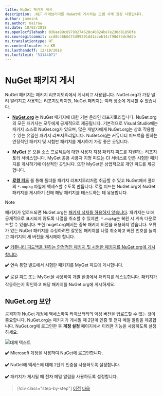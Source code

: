 ```yaml
---
title: NuGet 패키지 게시
description: .NET 라이브러리를 NuGet에 게시하는 모범 사례 권장 사항입니다.
author: jamesnk
ms.author: mairaw
ms.date: 10/02/2018
ms.openlocfilehash: 036aa99c89790274628c40824be7e230d81850fe
ms.sourcegitcommit: ccd8c36b0d74d99291d41aceb14cf98d74dc9d2b
ms.translationtype: HT
ms.contentlocale: ko-KR
ms.lasthandoff: 12/10/2018
ms.locfileid: "53144071"
---
```

# <a name="publishing-a-nuget-package"></a>NuGet 패키지 게시

NuGet 패키지는 패키지 리포지토리에서 게시되고 사용됩니다. NuGet.org가 가장 널리 알려지고 사용되는 리포지토리지만, NuGet 패키지는 여러 장소에 게시할 수 있습니다.

* **[NuGet.org](https://www.nuget.org/)** 는 NuGet 패키지에 대한 기본 온라인 리포지토리입니다. NuGet.org의 모든 패키지는 모두에게 공개적으로 제공됩니다. 기본적으로 Visual Studio에는 패키지 소스로 NuGet.org가 있으며, 많은 개발자에게 NuGet.org는 상호 작용할 수 있는 유일한 패키지 리포지토리입니다. NuGet.org는 커뮤니티 피드백을 원하는 안정적인 패키지 및 시험판 패키지를 게시하기 가장 좋은 곳입니다.

* **[MyGet](https://myget.org/)** 은 오픈 소스 프로젝트에 대한 사용자 지정 패키지 피드를 지원하는 리포지토리 서비스입니다. MyGet 공용 사용자 지정 피드는 CI 서비스로 만든 시험판 패키지를 게시하기에 이상적인 곳입니다. 또한 MyGet은 상업적으로 개인 피드를 제공합니다.

* **[로컬 피드](/nuget/hosting-packages/local-feeds)** 를 통해 폴더를 패키지 리포지토리처럼 취급할 수 있고 NuGet에서 폴더의 `*.nupkg` 파일에 액세스할 수도록 만듭니다. 로컬 피드는 NuGet.org에 NuGet 패키지를 게시하기 전에 해당 패키지를 테스트하는 데 유용합니다.

> [!NOTE]
> 패키지가 업로드되면 NuGet.org는 [패키지 삭제를 허용하지 않습니다](/nuget/policies/deleting-packages). 패키지는 UI에 공개적으로 표시되지 않도록 나열을 취소할 수 있지만, `*.nupkg`는 복원 시 계속 다운로드할 수 있습니다. 또한 nuget.org에서는 중복 패키지 버전을 허용하지 않습니다. 오류가 있는 NuGet 패키지를 수정하려면 잘못된 패키지를 나열 취소하고 버전 번호를 늘리고 패키지의 새 버전을 게시해야 합니다.

**✔️** [커뮤니티 피드백을 원하는 안정적인 패키지 및 시험판 패키지를 NuGet.org에 게시합니다](/nuget/create-packages/publish-a-package).

**✔️** 연속 통합 빌드에서 시험판 패키지를 MyGet 피드에 게시합니다.

**✔️** 로컬 피드 또는 MyGet을 사용하여 개발 환경에서 패키지를 테스트합니다. 패키지가 작동하는지 확인하고 해당 패키지를 NuGet.org에 게시하세요.

## <a name="nugetorg-security"></a>NuGet.org 보안

공격자가 NuGet 계정에 액세스하여 라이브러리의 악성 버전을 업로드할 수 없는 것이 중요합니다. NuGet.org는 패키지가 게시될 때 2단계 인증 및 전자 메일 알림을 제공합니다. NuGet.org에 로그인한 후 **계정 설정** 페이지에서 이러한 기능을 사용하도록 설정하세요.

![대체 텍스트](./media/publish-nuget-package/nuget-2fa.png " NuGet 계정 보안")

**✔️** Microsoft 계정을 사용하여 NuGet에 로그인합니다.

**✔️** NuGet에 액세스에 대해 2단계 인증을 사용하도록 설정합니다.

**✔️** 패키지가 게시될 때 전자 메일 알림을 사용하도록 설정합니다.

>[!div class="step-by-step"]
>[이전](sourcelink.md)
>[다음](versioning.md)
